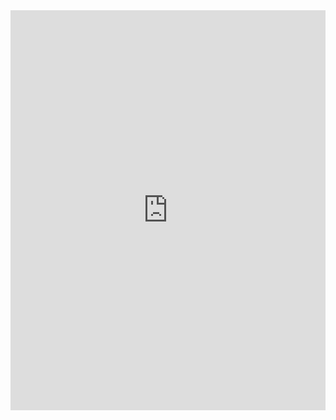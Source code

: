 <iframe width="100%" height="640" style="width: 100%; height: 640px; border: none; max-width: 100%;" frameborder="0" allowfullscreen allow="xr-spatial-tracking; gyroscope; accelerometer" scrolling="no" src="https://kuula.co/share/collection/7PDgj?fs=1&vr=1&zoom=1&sd=1&initload=0&thumbs=1&info=0&logo=-1"></iframe>
